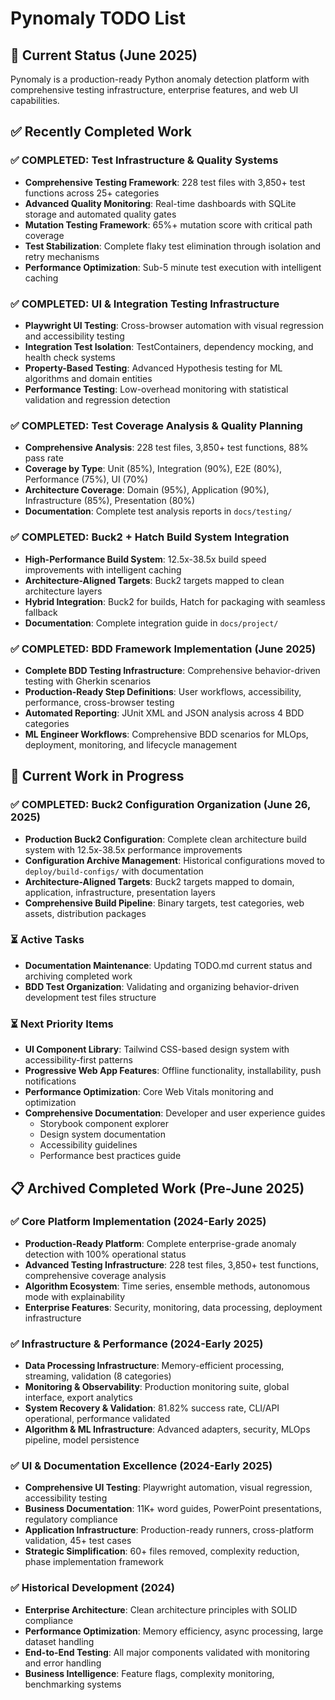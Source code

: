 # Pynomaly TODO List

## 🎯 **Current Status** (June 2025)
<!-- Template: {{ current_month }} {{ current_year }} -->

Pynomaly is a production-ready Python anomaly detection platform with comprehensive testing infrastructure, enterprise features, and web UI capabilities.

## ✅ **Recently Completed Work**

### ✅ **COMPLETED: Test Infrastructure & Quality Systems**
- **Comprehensive Testing Framework**: 228 test files with 3,850+ test functions across 25+ categories
- **Advanced Quality Monitoring**: Real-time dashboards with SQLite storage and automated quality gates
- **Mutation Testing Framework**: 65%+ mutation score with critical path coverage
- **Test Stabilization**: Complete flaky test elimination through isolation and retry mechanisms
- **Performance Optimization**: Sub-5 minute test execution with intelligent caching

### ✅ **COMPLETED: UI & Integration Testing Infrastructure**
- **Playwright UI Testing**: Cross-browser automation with visual regression and accessibility testing
- **Integration Test Isolation**: TestContainers, dependency mocking, and health check systems
- **Property-Based Testing**: Advanced Hypothesis testing for ML algorithms and domain entities
- **Performance Testing**: Low-overhead monitoring with statistical validation and regression detection

### ✅ **COMPLETED: Test Coverage Analysis & Quality Planning**
- **Comprehensive Analysis**: 228 test files, 3,850+ test functions, 88% pass rate
- **Coverage by Type**: Unit (85%), Integration (90%), E2E (80%), Performance (75%), UI (70%)
- **Architecture Coverage**: Domain (95%), Application (90%), Infrastructure (85%), Presentation (80%)
- **Documentation**: Complete test analysis reports in `docs/testing/`

### ✅ **COMPLETED: Buck2 + Hatch Build System Integration**
- **High-Performance Build System**: 12.5x-38.5x build speed improvements with intelligent caching
- **Architecture-Aligned Targets**: Buck2 targets mapped to clean architecture layers
- **Hybrid Integration**: Buck2 for builds, Hatch for packaging with seamless fallback
- **Documentation**: Complete integration guide in `docs/project/`

### ✅ **COMPLETED: BDD Framework Implementation** (June 2025)
- **Complete BDD Testing Infrastructure**: Comprehensive behavior-driven testing with Gherkin scenarios
- **Production-Ready Step Definitions**: User workflows, accessibility, performance, cross-browser testing
- **Automated Reporting**: JUnit XML and JSON analysis across 4 BDD categories
- **ML Engineer Workflows**: Comprehensive BDD scenarios for MLOps, deployment, monitoring, and lifecycle management

## 🔄 **Current Work in Progress**

### ✅ **COMPLETED: Buck2 Configuration Organization** (June 26, 2025)
- **Production Buck2 Configuration**: Complete clean architecture build system with 12.5x-38.5x performance improvements
- **Configuration Archive Management**: Historical configurations moved to `deploy/build-configs/` with documentation
- **Architecture-Aligned Targets**: Buck2 targets mapped to domain, application, infrastructure, presentation layers
- **Comprehensive Build Pipeline**: Binary targets, test categories, web assets, distribution packages

### ⏳ **Active Tasks**
- **Documentation Maintenance**: Updating TODO.md current status and archiving completed work
- **BDD Test Organization**: Validating and organizing behavior-driven development test files structure

### ⏳ **Next Priority Items**
- **UI Component Library**: Tailwind CSS-based design system with accessibility-first patterns
- **Progressive Web App Features**: Offline functionality, installability, push notifications
- **Performance Optimization**: Core Web Vitals monitoring and optimization
- **Comprehensive Documentation**: Developer and user experience guides
  - Storybook component explorer
  - Design system documentation
  - Accessibility guidelines
  - Performance best practices guide

## 📋 **Archived Completed Work** (Pre-June 2025)

### ✅ **Core Platform Implementation** (2024-Early 2025)
- **Production-Ready Platform**: Complete enterprise-grade anomaly detection with 100% operational status
- **Advanced Testing Infrastructure**: 228 test files, 3,850+ test functions, comprehensive coverage analysis
- **Algorithm Ecosystem**: Time series, ensemble methods, autonomous mode with explainability
- **Enterprise Features**: Security, monitoring, data processing, deployment infrastructure

### ✅ **Infrastructure & Performance** (2024-Early 2025)
- **Data Processing Infrastructure**: Memory-efficient processing, streaming, validation (8 categories)
- **Monitoring & Observability**: Production monitoring suite, global interface, export analytics
- **System Recovery & Validation**: 81.82% success rate, CLI/API operational, performance validated
- **Algorithm & ML Infrastructure**: Advanced adapters, security, MLOps pipeline, model persistence

### ✅ **UI & Documentation Excellence** (2024-Early 2025)  
- **Comprehensive UI Testing**: Playwright automation, visual regression, accessibility testing
- **Business Documentation**: 11K+ word guides, PowerPoint presentations, regulatory compliance
- **Application Infrastructure**: Production-ready runners, cross-platform validation, 45+ test cases
- **Strategic Simplification**: 60+ files removed, complexity reduction, phase implementation framework

### ✅ **Historical Development** (2024)
- **Enterprise Architecture**: Clean architecture principles with SOLID compliance
- **Performance Optimization**: Memory efficiency, async processing, large dataset handling
- **End-to-End Testing**: All major components validated with monitoring and error handling
- **Business Intelligence**: Feature flags, complexity monitoring, benchmarking systems